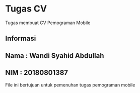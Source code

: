 # Tugas CV
 Tugas membuat CV Pemograman Mobile
## Informasi
## Nama : Wandi Syahid Abdullah
## NIM : 20180801387

File ini bertujuan untuk pemenuhan tugas pemograman mobile

